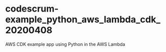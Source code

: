 # codescrum-example_python_aws_lambda_cdk_20200408
AWS CDK example app using Python in the AWS Lambda 
